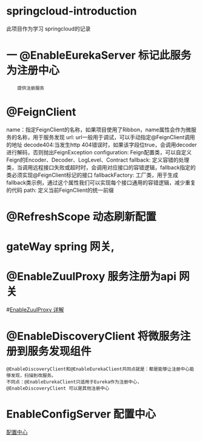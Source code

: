 # springcloud-introduction
此项目作为学习 springcloud的记录 
# 一 @EnableEurekaServer 标记此服务为注册中心
        提供注册服务
   
    
# @FeignClient
  name：指定FeignClient的名称，如果项目使用了Ribbon，name属性会作为微服务的名称，用于服务发现
  url: url一般用于调试，可以手动指定@FeignClient调用的地址
  decode404:当发生http 404错误时，如果该字段位true，会调用decoder进行解码，否则抛出FeignException
  configuration: Feign配置类，可以自定义Feign的Encoder、Decoder、LogLevel、Contract
  fallback: 定义容错的处理类，当调用远程接口失败或超时时，会调用对应接口的容错逻辑，fallback指定的类必须实现@FeignClient标记的接口
  fallbackFactory: 工厂类，用于生成fallback类示例，通过这个属性我们可以实现每个接口通用的容错逻辑，减少重复的代码
  path: 定义当前FeignClient的统一前缀    
# @RefreshScope 动态刷新配置

# gateWay spring 网关,
# @EnableZuulProxy 服务注册为api 网关
#[EnableZuulProxy 详解](https://blog.csdn.net/hxpjava1/article/details/78334354)
# @EnableDiscoveryClient 将微服务注册到服务发现组件
    @EnableDiscoveryClient和@EnableEurekaClient共同点就是：都是能够让注册中心能够发现，扫描到改服务。
    不同点：@EnableEurekaClient只适用于Eureka作为注册中心，@EnableDiscoveryClient 可以是其他注册中心

# EnableConfigServer 配置中心
   [配置中心](https://www.cnblogs.com/davidwang456/p/5979563.html?utm_source=itdadao&utm_medium=referral)     
